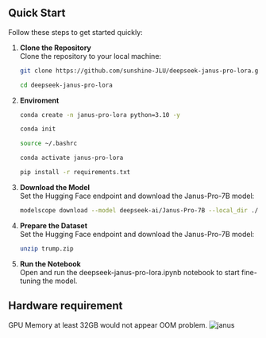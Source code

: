 ## Quick Start

Follow these steps to get started quickly:

1. **Clone the Repository**  
   Clone the repository to your local machine:
   ```bash
   git clone https://github.com/sunshine-JLU/deepseek-janus-pro-lora.git

   cd deepseek-janus-pro-lora

   
2. **Enviroment**  
   ```bash
   conda create -n janus-pro-lora python=3.10 -y

   conda init

   source ~/.bashrc
   
   conda activate janus-pro-lora
   
   pip install -r requirements.txt

3. **Download the Model**  
  Set the Hugging Face endpoint and download the Janus-Pro-7B model:
   ```bash
   modelscope download --model deepseek-ai/Janus-Pro-7B --local_dir ./Janus-Pro-7B

4. **Prepare the Dataset**  
  Set the Hugging Face endpoint and download the Janus-Pro-7B model:
   ```bash
   unzip trump.zip

4. **Run the Notebook**  
  Open and run the deepseek-janus-pro-lora.ipynb notebook to start fine-tuning the model.

## Hardware requirement

GPU Memory at least 32GB would not appear OOM problem.
![janus](https://github.com/user-attachments/assets/e3d91ada-5a6e-402e-b9fc-2699955abd75)


 

